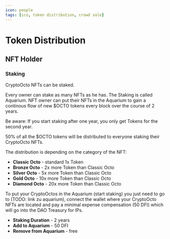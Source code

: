 ```yaml
---
icon: people
tags: [ico, token distribution, crowd sale]
---
```

# Token Distribution

## NFT Holder

### Staking
CryptoOcto NFTs can be staked.

Every owner can stake as many NFTs as he has. The Staking is called Aquarium. NFT owner can put their NFTs in the Aquarium to gain a continous flow of new $OCTO tokens every block over the course of 2 years.

Be aware: If you start staking after one year, you only get Tokens for the second year.

50% of all the $OCTO tokens will be distributed to everyone staking their CryptoOcto NFTs.

The distribution is depending on the category of the NFT:
- **Classic Octo** - standard 1x Token
- **Bronze Octo** - 2x more Token than Classic Octo
- **Silver Octo** - 5x more Token than Classic Octo
- **Gold Octo** - 10x more Token than Classic Octo
- **Diamond Octo** - 20x more Token than Classic Octo

To put your CryptoOctos in the Aquarium (start staking) you just need to go to (TODO: link zu aquarium), connect the wallet where your CryptoOcto NFTs are located and pay a minimal expense compensation (50 DFI) which will go into the DAO Treasury for IPs.

- **Staking Duration** - 2 years
- **Add to Aquarium** - 50 DFI
- **Remove from Aquarium** - free